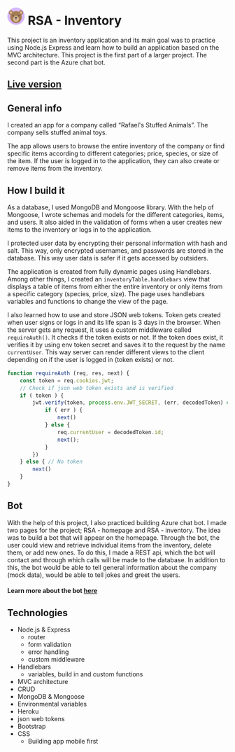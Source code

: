 # <img src="public/assets/apple-touch-icon.png" width="40" height="40"/> RSA - Inventory

This project is an inventory application and its main goal was to
practice using Node.js Express and learn how to build an application based on the MVC architecture. This project is 
the first part of a larger project. The second part is the Azure chat bot.

## [Live version](https://rafaels-inventory.herokuapp.com/)

## General info

I created an app for a company called “Rafael's Stuffed Animals”. The company sells stuffed animal toys.

The app allows users to browse the entire inventory of the company or find specific items according to different
categories; price, species, or size of the item. If the user is logged in to the application, they can also create or
remove items from the inventory.

## How I build it

As a database, I used MongoDB and Mongoose library. With the help of Mongoose, I wrote schemas and models for the
different categories, items, and users. It also aided in the validation of forms when a user creates new items to the
inventory or logs in to the application.

I protected user data by encrypting their personal information with hash and salt. This way, only encrypted usernames,
and passwords are stored in the database. This way user data is safer if it gets accessed by outsiders.

The application is created from fully dynamic pages using Handlebars. Among other things, I created an
``
inventoryTable.handlebars
``
view that displays a table of items from either the entire inventory or only items from a specific category (species,
price, size). The page uses handlebars variables and functions to change the view of the page.

I also learned how to use and store JSON web tokens. Token gets created when user signs or logs in and its life span is
3 days in the browser. When the server gets any request, it uses a custom middleware called ``requireAuth()``. It checks
if the token exists or not. If the token does exist, it verifies it by using env token secret and saves it to the
request by the name ``currentUser``. This way server can render different views to the client depending on if the user
is logged in (token exists) or not.

```javascript
function requireAuth (req, res, next) {
    const token = req.cookies.jwt;
    // Check if json web token exists and is verified
    if ( token ) {
        jwt.verify(token, process.env.JWT_SECRET, (err, decodedToken) => {
            if ( err ) {
                next()
            } else {
                req.currentUser = decodedToken.id;
                next();
            }
        })
    } else { // No token
        next()
    }
}
```

## Bot

With the help of this project, I also practiced building Azure chat bot. I made two pages for the project; RSA -
homepage and RSA - inventory. The idea was to build a bot that will appear on the homepage. Through the bot, the user
could view and retrieve individual items from the inventory, delete them, or add new ones. To do this, I made a REST
api, which the bot will contact and through which calls will be made to the database. In addition to this, the bot would
be able to tell general information about the company (mock data), would be able to tell jokes and greet the users.

#### Learn more about the bot [here](https://github.com/MiiaNyy/rsa-homepage)

## Technologies

- Node.js & Express
    - router
    - form validation
    - error handling
    - custom middleware
- Handlebars
    - variables, build in and custom functions
- MVC architecture
- CRUD
- MongoDB & Mongoose
- Environmental variables
- Heroku
- json web tokens
- Bootstrap
- CSS
    - Building app mobile first

